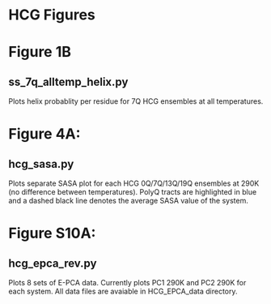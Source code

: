 # HCG Figures

# Figure 1B
## ss_7q_alltemp_helix.py
Plots helix probablity per residue for 7Q HCG ensembles at all temperatures.

# Figure 4A:
## hcg_sasa.py
Plots separate SASA plot for each HCG 0Q/7Q/13Q/19Q ensembles at 290K (no difference between temperatures). 
PolyQ tracts are highlighted in blue and a dashed black line denotes the average SASA value of the system.

# Figure S10A:
## hcg_epca_rev.py
Plots 8 sets of E-PCA data. Currently plots PC1 290K and PC2 290K for each system. All data files are avaiable in HCG_EPCA_data directory.
